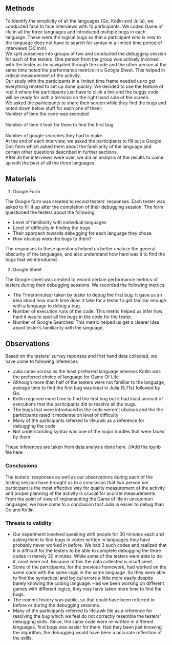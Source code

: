 ## Methods

To identify the simplicity of all the languages (Go, Kotlin and Julia), we conducted face to face interviews with 10 participants. We coded Game of life in all the three languages and introduced multiple bugs in each language. These were the logical bugs so that a participant who is new to the language does not have to search for syntax in a limited time period of interviews (30 min). <br>
We split ourselves into groups of two and conducted the debugging session for each of the testers. One person from the group was actively involved with the tester as he navigated through the code and the other person at the same time noted the performance metrics in a Google Sheet. This helped in critical measurement of the activity. <br> 
Our study with the participants in a limited time frame needed us to get everything related to set up done quickly. We decided to use the feature of repl.it where the participants just have to click a link and the buggy code will be ready for with a terminal on the right hand side of the screen. <br>
We asked the participants to share their screen while they find the bugs and noted down below stuff for each one of them:
<br>Number of time the code was executed <br>
<br>Number of time it took for them to find the first bug <br>
<br>Number of google searches they had to make. <br>
At the end of each interview, we asked the participants to fill out a Google Doc form which asked them about the familiarity of the language and certain other questions described in further sections. <br>
After all the interviews were over, we did an analysis of the results to come up with the best of all the three languages. <br>


## Materials

1. Google Form

The Google form was created to record testers’ responses. Each tester was asked to fill it up after the completion of their debugging session. The form questioned the testers about the following:
- Level of familiarity with individual languages
- Level of difficulty in finding the bugs
- Their approach towards debugging for each language they chose
- How obvious were the bugs to them?

The responses to these questions helped us better analyze the general obscurity of the languages, and also understand how hard was it to find the bugs that we introduced.

2. Google Sheet

The Google sheet was created to record certain performance metrics of testers during their debugging sessions. We recorded the following metrics:  
- The Time(minutes) taken by tester to debug the first bug: It gave us an idea about how much time does it take for a tester to get familiar enough with a language to debug a bug.
- Number of execution runs of the code: This metric helped us infer how hard it was to spot all the bugs in the code for the tester.
- Number of Google Searches: This metric helped us get a clearer idea about tester’s familiarity with the language.


## Observations

Based on the testers' survey reponses and first hand data collected, we have come to following inferences
- Julia came across as the least preferred language whereas Kotlin was the preferred choice of language for Game Of Life
- Although more than half of the testers were not familiar to the language, average time to find the first bug was least in Julia (5.71s) followed by Go.
- Kotlin required more time to find the first bug but it had least amount of executions that the participants did to resolve all the bugs.
- The bugs that were introduced in the code weren't obvious and the the participants rated it moderate on level of difficulty
- Many of the participants referred to life.awk as a reference for debugging the code
- Not understanding syntax was one of the major hurdles that were faced by them

These inferences are taken from data analysis done here. //Add the ipynb file here

### Conclusions
The testers' responses as well as our observations during each of the testing session have brought us to a conclusion that two person per participant is the most effective way for quality measurement of the activity and proper planning of the activity is crucial for acurate measurements. 
From the point of view of implementing the Game of life in uncommon languages, we have come to a conclusion that Julia is easier to debug than Go and Kotlin.


### Threats to validity
- Our experiment involved speaking with people for 30 minutes each and asking them to find bugs in codes written in languages they have probably never worked in before. We had 3 such codes and realized that it is difficult for the testers to be able to complete debugging the three codes in merely 30 minutes. While some of the testers were able to do it, most were not. Because of this the data collected is insufficient. <br>
- Some of the participants, for the previous homework, had worked on the same code with the same logic in the same language. So they were able to find the syntactical and logical errors a little more easily despite barely knowing the coding language. Had we been working on different games with different logics, they may have taken more time to find the bugs. <br>
- The commit history was public, so that could have been referred to before or during the debugging sessions. <br>
- Many of the participants referred to life.awk file as a reference for resolving the bug which we feel do not correctly resemble the testers' debugging skills.  Since, the same code were re-written in different languages, find bugs was easier for them. Had they been just knowing the algorithm, the debugging would have been a accurate reflection of the skills.
